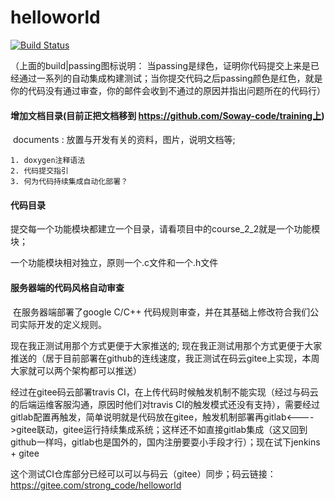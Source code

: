#                         helloworld
[![Build Status](https://travis-ci.com/loodao/helloworld.svg?branch=master)](https://travis-ci.com/loodao/helloworld)

（上面的build|passing图标说明： 当passing是绿色，证明你代码提交上来是已经通过一系列的自动集成构建测试；当你提交代码之后passing颜色是红色，就是你的代码没有通过审查，你的邮件会收到不通过的原因并指出问题所在的代码行）

####  增加文档目录(目前正把文档移到 https://github.com/Soway-code/training上)

​	documents : 放置与开发有关的资料，图片，说明文档等;

~~~
1. doxygen注释语法
2. 代码提交指引
3. 何为代码持续集成自动化部署？
~~~

#### 代码目录

​	提交每一个功能模块都建立一个目录，请看项目中的course_2_2就是一个功能模块；

一个功能模块相对独立，原则一个.c文件和一个.h文件

#### 服务器端的代码风格自动审查

​	    在服务器端部署了google C/C++ 代码规则审查，并在其基础上修改符合我们公司实际开发的定义规则。

 现在我正测试用那个方式更便于大家推送的; 现在我正测试用那个方式更便于大家推送的（居于目前部署在github的连线速度，我正测试在码云gitee上实现，本周大家就可以两个架构都可以推送）

经过在gitee码云部署travis CI，在上传代码时候触发机制不能实现（经过与码云的后端运维客服沟通，原因时他们对travis CI的触发模式还没有支持），需要经过gitlab配置再触发，简单说明就是代码放在gitee，触发机制部署再gitlab<---->gitee联动，gitee运行持续集成系统；这样还不如直接gitlab集成（这又回到github一样吗，gitlab也是国外的，国内注册要耍小手段才行）；现在试下jenkins + gitee 

这个测试CI仓库部分已经可以可以与码云（gitee）同步；码云链接：https://gitee.com/strong_code/helloworld
